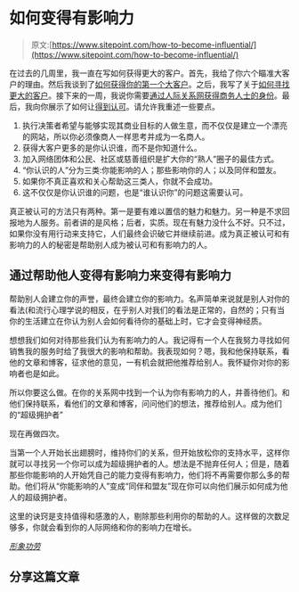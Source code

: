 # 如何变得有影响力

> 原文:[https://www.sitepoint.com/how-to-become-influential/](https://www.sitepoint.com/how-to-become-influential/)

在过去的几周里，我一直在写如何获得更大的客户。首先，我给了你六个瞄准大客户的理由。然后我谈到了[如何获得你的第一个大客户](https://www.sitepoint.com/how-to-land-your-first-big-client/ "How to Land Your First Big Client")。之后，我写了关于[如何寻找更大的客户](https://www.sitepoint.com/how-to-prospect-for-larger-clients/ "How to Prospect for Larger Clients")。接下来的一周，我说你需要[通过人际关系网获得商务人士的身份](https://www.sitepoint.com/network-your-way-to-business-person-status/ "Network Your Way to “Business Person” Status")。最后，我向你展示了如何让[得到认可](https://www.sitepoint.com/get-recognized/ "Get Recognized!")。请允许我重述一些要点。

1.  执行决策者希望与能够实现其商业目标的人做生意，而不仅仅是建立一个漂亮的网站，所以你必须像商人一样思考并成为一名商人。
2.  获得大客户更多的是你认识谁，而不是你知道什么。
3.  加入网络团体和公民、社区或慈善组织是扩大你的“熟人”圈子的最佳方式。
4.  “你认识的人”分为三类:你能影响的人；那些影响你的人；以及同伴和盟友。
5.  如果你不真正喜欢和关心帮助这三类人，你就不会成功。
6.  这不仅仅是你认识谁的问题，也是“谁认识你”的问题这需要认可。

真正被认可的方法只有两种。第一是要有难以置信的魅力和魅力。另一种是不求回报地为人服务。前者讲的是风格；后者，实质。现在有魅力没什么不好。只不过，如果你没有用行动来支持它，人们最终会识破它并继续前进。成为真正被认可和有影响力的人的秘密是帮助别人成为被认可和有影响力的人。

## 通过帮助他人变得有影响力来变得有影响力

帮助别人会建立你的声誉，最终会建立你的影响力。名声简单来说就是别人对你的看法(和流行心理学说的相反，在乎别人对我们的看法是正常的，自然的；只有当你的生活建立在你认为别人会如何看待你的基础上时，它才会变得神经质。

想想我们如何对待那些我们认为有影响力的人。我记得有一个人在我努力寻找如何销售我的服务时给了我很大的影响和帮助。我表现如何？嗯，我和他保持联系，看他的文章和博客，征求他的意见，一有机会就把他推荐给别人。我怀疑你对你的影响者也是如此。

所以你要这么做。在你的关系网中找到一个认为你有影响力的人，并善待他们。和他们保持联系，看他们的文章和博客，问问他们的想法，推荐给别人。成为他们的“超级拥护者”

现在再做四次。

当第一个人开始长出翅膀时，维持你们的关系，但开始放松你的支持水平，这样你就可以寻找另一个你可以成为超级拥护者的人。想法是不抛弃任何人；但是，随着那些你能影响的人开始凭自己的能力变得有影响力，他们将不再需要你那么多的帮助。他们将从“你能影响的人”变成“同伴和盟友”现在你可以向他们展示如何成为他人的超级拥护者。

这里的诀窍是支持值得和感激的人，剔除那些利用你的帮助的人。这样做的次数足够多，你就会看到你的人际网络和你的影响力在增长。

[*形象功劳*](http://www.sxc.hu/profile/svilen001)

## 分享这篇文章